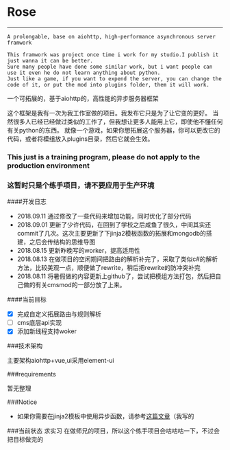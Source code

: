 # Rose


---

    A prolongable, base on aiohttp, high-performance asynchronous server framwork

    This framwork was project once time i work for my studio.I publish it just wanna it can be better.
    Sure many people have done some similar work, but i want people can use it even he do not learn anything about python.
    Just like a game, if you want to expend the server, you can change the code of it, or put the mod into plugins folder, them it will work.

一个可拓展的，基于aiohttp的，高性能的异步服务器框架

这个框架是我有一次为我工作室做的项目。我发布它只是为了让它变的更好。
当然很多人已经已经做过类似的工作了，但我想让更多人能用上它，即使他不懂任何有关python的东西。
就像一个游戏，如果你想拓展这个服务器，你可以更改它的代码，或者将模组放入plugins目录，然后它就会生效。

### **This just is a training program, please do not apply to the production environment**
### **这暂时只是个练手项目，请不要应用于生产环境**

####开发日志

 - 2018.09.11 通过修改了一些代码来增加功能，同时优化了部分代码
 - 2018.09.01 更新了少许代码，在回到了学校之后咸鱼了很久，中间其实还commit了几次。这次主要更新了下jinja2模板函数的拓展和mongodb的搭建，之后会传结构的思维导图
 - 2018.08.15 更新昨晚写的worker，提高适用性
 - 2018.08.13 在做项目的空闲期间把路由的解析补完了，采取了类似c#的解析方法，比较美观一点，顺便做了rewrite，稍后把rewrite的防冲突补完
 - 2018.08.11 将暑假做的内容更新上github了，尝试把模组方法打包，然后把自己做的有关cmsmod的一部分放了上来。

####当前目标

- [x] 完成自定义拓展路由与规则解析
- [ ] cms底层api实现
- [x] 添加新线程支持woker

###技术架构

主要架构aiohttp+vue,ui采用element-ui

###requirements

暂无整理

###Notice

 - 如果你需要在jinja2模板中使用异步函数，请参考[这篇文章](https://www.zybuluo.com/zxc854560673/note/1276920)（我写的 

###当前状态
求实习
在做师兄的项目，所以这个练手项目会咕咕咕一下，不过会把目标做完的
